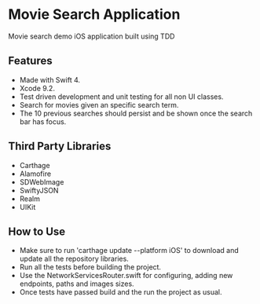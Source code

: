# Movie Search Application

Movie search demo iOS application built using TDD

## Features

- Made with Swift 4.
- Xcode 9.2.
- Test driven development and unit testing for all non UI classes.
- Search for movies given an specific search term.
- The 10 previous searches should persist and be shown once the search bar has focus.

## Third Party Libraries

- Carthage
- Alamofire
- SDWebImage
- SwiftyJSON
- Realm
- UIKit

## How to Use

- Make sure to run 'carthage update --platform iOS' to download and update all the repository libraries.
- Run all the tests before building the project.
- Use the NetworkServicesRouter.swift for configuring, adding new endpoints, paths and images sizes.
- Once tests have passed build and the run the project as usual.
